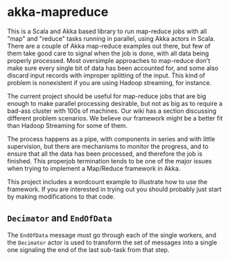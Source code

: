 # akka-mapreduce

This is a Scala and Akka based library to run map-reduce jobs with all "map" and "reduce" tasks running in parallel,
using Akka actors in Scala. There are a couple of Akka map-reduce examples out there, but few of them take good care to
signal when the job is done, with all data being properly processed. Most oversimple approaches to map-reduce don't make
sure every single bit of data has been accounted for, and some also discard input records with improper splitting of the
input. This kind of problem is nonexistent if you are using Hadoop streaming, for instance.      

The current project should be useful for map-reduce jobs that are big enough to make parallel processing desirable, but
not as big as to require a bad-ass cluster with 100s of machines. Our wiki has a section discussing different problem
scenarios. We believe our framework might be a better fit than Hadoop Streaming for some of them.
 
The process happens as a pipe, with components in series and with little supervision, but there are mechanisms to
monitor the progress, and to ensure that all the data has been processed, and therefore the job is finished. This
properjob termination tends to be one of the major issues when trying to implement a Map/Reduce framework in Akka.

This project includes a wordcount example to illustrate how to use the framework. If you are interested in trying out
you should probably just start by making modifications to that code.

## `Decimator` and `EndOfData`
The `EndOfData` message must go through each of the single workers, and the `Decimator` actor is used to transform the
set of messages into a single one signaling the end of the last sub-task from that step.



